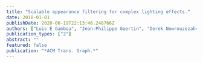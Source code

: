 ```yaml
---
title: "Scalable appearance filtering for complex lighting effects."
date: 2018-01-01
publishDate: 2020-06-19T22:13:46.248766Z
authors: ["Luis E Gamboa", "Jean-Philippe Guertin", "Derek Nowrouzezahrai"]
publication_types: ["2"]
abstract: ""
featured: false
publication: "*ACM Trans. Graph.*"
---
```


